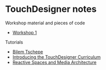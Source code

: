# TouchDesigner notes

Workshop material and pieces of code

- [Workshop 1](https://www.facebook.com/events/380953593495462)

Tutorials

- [Bilem Tschepe](https://www.youtube.com/channel/UCONptu0J1PCrW9YfBtSdqjA)
- [Introducing the TouchDesigner Curriculum](https://derivative.ca/community-post/introducing-touchdesigner-curriculum/67560)
- [Reactive Spaces and Media Architecture](https://jmarsico.github.io/rsma2019)
